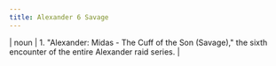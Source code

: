 ```yaml
---
title: Alexander 6 Savage
---
```

| noun | 1.  	"Alexander: Midas - The Cuff of the Son (Savage)," the sixth encounter of the entire Alexander raid series.	|